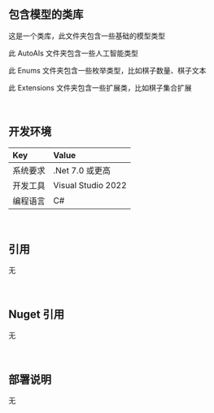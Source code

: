 ## 包含模型的类库
 
这是一个类库，此文件夹包含一些基础的模型类型

此 AutoAIs 文件夹包含一些人工智能类型

此 Enums 文件夹包含一些枚举类型，比如棋子数量、棋子文本

此 Extensions 文件夹包含一些扩展类，比如棋子集合扩展


<br/>

## 开发环境

|Key|Value|
|:-|:-|
|系统要求| .Net 7.0 或更高|
|开发工具|Visual Studio 2022|
|编程语言|C#|


<br/>

## 引用

无


<br/>

## Nuget 引用

无


<br/>

## 部署说明

无